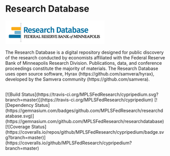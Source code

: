 # Research Database

<img alt="Research Database Logo" src="app/assets/images/rdlogo.png">

<p>The Research Database is a digital repository designed for public discovery of the research conducted by economists affiliated with the Federal Reserve Bank of Minneapolis Research Division. Publications, data, and conference proceedings constitute the majority of materials. The Research Database uses open source software, Hyrax (https://github.com/samvera/hyrax), developed by the Samvera community (https://github.com/samvera). </p>
<br/>
[![Build Status](https://travis-ci.org/MPLSFedResearch/cypripedium.svg?branch=master)](https://travis-ci.org/MPLSFedResearch/cypripedium)
[![Dependency Status](https://gemnasium.com/badges/github.com/MPLSFedResearch/researchdatabase.svg)](https://gemnasium.com/github.com/MPLSFedResearch/researchdatabase)
[![Coverage Status](https://coveralls.io/repos/github/MPLSFedResearch/cypripedium/badge.svg?branch=master)](https://coveralls.io/github/MPLSFedResearch/cypripedium?branch=master)
